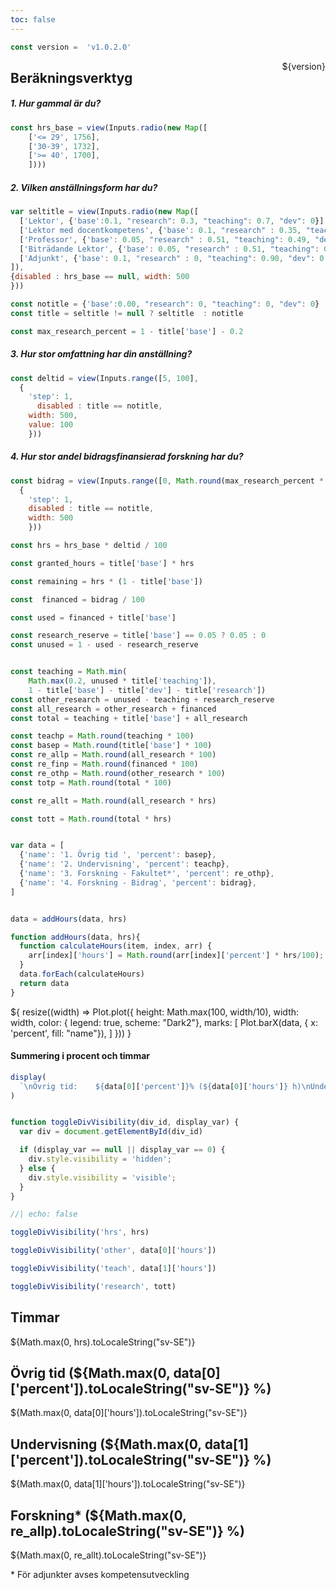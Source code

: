 ```yaml
---
toc: false
---
```


```js
const version =  'v1.0.2.0'
```

<div style="float: right" >${version}</div>
<h2>Beräkningsverktyg</h2>

<!-- Text? -->

<h5>1. Hur gammal är du?</h5>

```js
const hrs_base = view(Inputs.radio(new Map([
    ['<= 29', 1756],
    ['30-39', 1732],
    ['>= 40', 1700],
    ])))

```

<h5>2. Vilken anställningsform har du?</h5>


```js
var seltitle = view(Inputs.radio(new Map([
  ['Lektor', {'base':0.1, "research": 0.3, "teaching": 0.7, "dev": 0}],
  ['Lektor med docentkompetens', {'base': 0.1, "research" : 0.35, "teaching": 0.65, "dev": 0}],
  ['Professor', {'base': 0.05, "research" : 0.51, "teaching": 0.49, "dev": 0}],
  ['Biträdande Lektor', {'base': 0.05, "research" : 0.51, "teaching": 0.49, "dev": 0}],
  ['Adjunkt', {'base': 0.1, "research" : 0, "teaching": 0.90, "dev": 0.1}],
]),
{disabled : hrs_base == null, width: 500
}))
```

```js
const notitle = {'base':0.00, "research": 0, "teaching": 0, "dev": 0}
const title = seltitle != null ? seltitle  : notitle
```

```js
const max_research_percent = 1 - title['base'] - 0.2
```
<h5>3. Hur stor omfattning har din anställning?</h5>

```js
const deltid = view(Inputs.range([5, 100],
  {
    'step': 1,
      disabled : title == notitle,
    width: 500,
    value: 100
    }))
```

<h5>4. Hur stor andel bidragsfinansierad forskning har du?</h5>

```js
const bidrag = view(Inputs.range([0, Math.round(max_research_percent * 100)],
  {
    'step': 1,
    disabled : title == notitle,
    width: 500
    }))
```


```js
const hrs = hrs_base * deltid / 100
```


```js
const granted_hours = title['base'] * hrs
```

```js
const remaining = hrs * (1 - title['base'])
```

```js
const  financed = bidrag / 100
```


```js
const used = financed + title['base']

const research_reserve = title['base'] == 0.05 ? 0.05 : 0
const unused = 1 - used - research_reserve


const teaching = Math.min(
    Math.max(0.2, unused * title['teaching']),
    1 - title['base'] - title['dev'] - title['research'])
const other_research = unused - teaching + research_reserve
const all_research = other_research + financed
const total = teaching + title['base'] + all_research

const teachp = Math.round(teaching * 100)
const basep = Math.round(title['base'] * 100)
const re_allp = Math.round(all_research * 100)
const re_finp = Math.round(financed * 100)
const re_othp = Math.round(other_research * 100)
const totp = Math.round(total * 100)

const re_allt = Math.round(all_research * hrs)

const tott = Math.round(total * hrs)
```


```js

var data = [
  {'name': '1. Övrig tid ', 'percent': basep},
  {'name': '2. Undervisning', 'percent': teachp},
  {'name': '3. Forskning - Fakultet*', 'percent': re_othp},
  {'name': '4. Forskning - Bidrag', 'percent': bidrag},
]


data = addHours(data, hrs)
```


```js
function addHours(data, hrs){
  function calculateHours(item, index, arr) {
    arr[index]['hours'] = Math.round(arr[index]['percent'] * hrs/100);
  }
  data.forEach(calculateHours)
  return data
}
```

<div class="grid grid-cols-1">
  <div class="card">${
    resize((width) => Plot.plot({
      height: Math.max(100, width/10),
      width: width,
      color: { legend: true, scheme: "Dark2"},
      marks: [
        Plot.barX(data, {
          x: 'percent', fill: "name"}),
      ]
    }))
  }</div>
</div>


<h4>  Summering i procent och timmar </h4>


```js
display(
  `\nÖvrig tid:    ${data[0]['percent']}% (${data[0]['hours']} h)\nUndervisning: ${data[1]['percent']}% (${data[1]['hours']} h)\nForskning:    ${re_allp}% (${re_allt} h)\n    Varav bidrag:    ${data[3]['percent']}% (${data[3]['hours']} h)\n    Varav Fakultet*: ${data[2]['percent']}% (${data[2]['hours']} h)\n\nTotal: ${totp}% (${tott} h)`
)
```


<style>

.hero {
  display: flex;
  flex-direction: column;
  align-items: center;
  font-family: var(--sans-serif);
  margin: 4rem 0 8rem;
  text-wrap: balance;
  text-align: center;
}

.hero h1 {
  margin: 1rem 0;
  padding: 1rem 0;
  max-width: none;
  font-size: 14vw;
  font-weight: 900;
  line-height: 1;
  background: linear-gradient(30deg, var(--theme-foreground-focus), currentColor);
  -webkit-background-clip: text;
  -webkit-text-fill-color: transparent;
  background-clip: text;
}

.hero h2 {
  margin: 0;
  max-width: 34em;
  font-size: 20px;
  font-style: initial;
  font-weight: 500;
  line-height: 1.5;
  color: var(--theme-foreground-muted);
}

@media (min-width: 640px) {
  .hero h1 {
    font-size: 90px;
  }
}

</style>


```js

function toggleDivVisibility(div_id, display_var) {
  var div = document.getElementById(div_id)

  if (display_var == null || display_var == 0) {
    div.style.visibility = 'hidden';
  } else {
    div.style.visibility = 'visible';
  }
}

```

```js
//| echo: false

toggleDivVisibility('hrs', hrs)

toggleDivVisibility('other', data[0]['hours'])

toggleDivVisibility('teach', data[1]['hours'])

toggleDivVisibility('research', tott)

```



<div class="grid grid-cols-4 gap-4">
  </div>

  <div class="card" id=hrs>
    <h2>Timmar</h2>
    <span class="big">${Math.max(0, hrs).toLocaleString("sv-SE")}</span>
  </div>

  <div class="card" id=other>
    <h2>Övrig tid (${Math.max(0, data[0]['percent']).toLocaleString("sv-SE")} %)</h2>
    <span class="big">${Math.max(0, data[0]['hours']).toLocaleString("sv-SE")}</span>
  </div>

  <div class="card" id=teach>
    <h2>Undervisning (${Math.max(0, data[1]['percent']).toLocaleString("sv-SE")} %)</h2>
    <span class="big">${Math.max(0, data[1]['hours']).toLocaleString("sv-SE")}</span>
  </div>

  <div class="card" id=research>
    <h2>Forskning* (${Math.max(0, re_allp).toLocaleString("sv-SE")} %)</h2>
    <span class="big">${Math.max(0, re_allt).toLocaleString("sv-SE")}</span>
  </div>


</div>

\* För adjunkter avses kompetensutveckling
